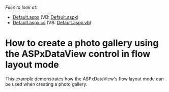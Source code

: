 <!-- default file list -->
*Files to look at*:

* [Default.aspx](./CS/Default.aspx) (VB: [Default.aspx](./VB/Default.aspx))
* [Default.aspx.cs](./CS/Default.aspx.cs) (VB: [Default.aspx.vb](./VB/Default.aspx.vb))
<!-- default file list end -->
# How to create a photo gallery using the ASPxDataView control in flow layout mode


<p>This example demonstrates how the ASPxDataView's flow layout mode can be used when creating a photo gallery.</p>

<br/>


